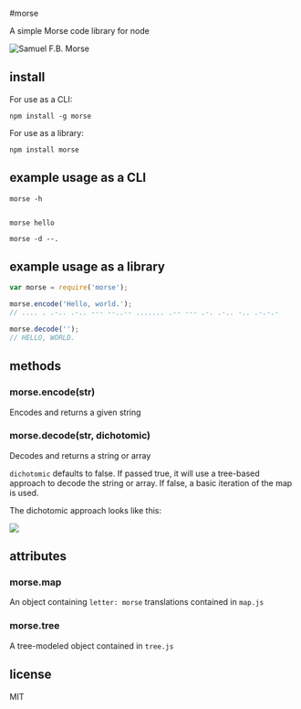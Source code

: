 #morse

A simple Morse code library for node

![Samuel F.B. Morse](http://i.imgur.com/HHHTQ.jpg)

## install

For use as a CLI:

    npm install -g morse

For use as a library:

    npm install morse

## example usage as a CLI

````
morse -h


morse hello

morse -d --.
````

## example usage as a library

````javascript
var morse = require('morse');

morse.encode('Hello, world.');
// .... . .-.. .-.. --- --..-- ....... .-- --- .-. .-.. -.. .-.-.-

morse.decode('');
// HELLO, WORLD.
````

## methods

### morse.encode(str)

Encodes and returns a given string

### morse.decode(str, dichotomic)

Decodes and returns a string or array

`dichotomic` defaults to false. If passed true, it will use a tree-based approach to decode the string or array. If false, a basic iteration of the map is used.

The dichotomic approach looks like this:

![](http://i.imgur.com/Y1bnV.png)

## attributes

### morse.map

An object containing `letter: morse` translations contained in `map.js`

### morse.tree

A tree-modeled object contained in `tree.js`

## license

MIT
